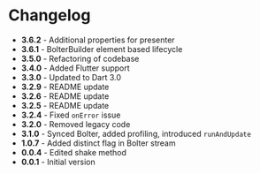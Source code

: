 # Changelog

- **3.6.2** - Additional properties for presenter
- **3.6.1** - BolterBuilder element based lifecycle
- **3.5.0** - Refactoring of codebase
- **3.4.0** - Added Flutter support
- **3.3.0** - Updated to Dart 3.0
- **3.2.9** - README update
- **3.2.6** - README update
- **3.2.5** - README update
- **3.2.4** - Fixed `onError` issue
- **3.2.0** - Removed legacy code
- **3.1.0** - Synced Bolter, added profiling, introduced `runAndUpdate`
- **1.0.7** - Added distinct flag in Bolter stream
- **0.0.4** - Edited shake method
- **0.0.1** - Initial version
